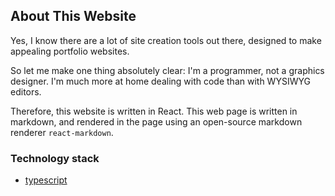 ## About This Website

Yes, I know there are a lot of site creation tools out there, designed to make appealing portfolio websites.

So let me make one thing absolutely clear: I'm a programmer, not a graphics designer. I'm much more at home dealing with code than with WYSIWYG editors.

Therefore, this website is written in React. This web page is written in markdown, and rendered in the page using an open-source markdown renderer `react-markdown`.

### Technology stack

- [typescript]()